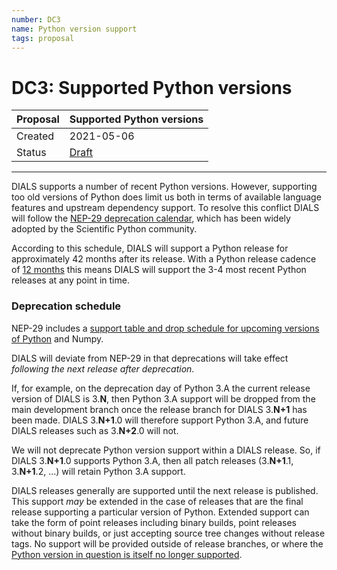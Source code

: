 ```yaml
---
number: DC3
name: Python version support
tags: proposal
---
```


# DC3: Supported Python versions

| Proposal | Supported Python versions                         |
| -------- | ------------------------------------------------- |
| Created  | 2021-05-06                                        |
| Status   | [Draft](https://dials.github.io/kb/core/20210506) |

---

DIALS supports a number of recent Python versions. However, supporting too old
versions of Python does limit us both in terms of available language features
and upstream dependency support. To resolve this conflict DIALS will follow the
[NEP-29 deprecation calendar][nep-29], which has been widely adopted by the
Scientific Python community.

According to this schedule, DIALS will support a Python release for
approximately 42 months after its release. With a Python release cadence of
[12 months][pep-602] this means DIALS will support the 3-4 most recent Python
releases at any point in time.

### Deprecation schedule

NEP-29 includes a [support table and drop schedule for upcoming versions of
Python][nep-29-support] and Numpy.

DIALS will deviate from NEP-29 in that deprecations will take effect _following
the next release after deprecation_.

If, for example, on the deprecation day of Python 3.A the current release
version of DIALS is 3.**N**, then Python 3.A support will be dropped from the
main development branch once the release branch for DIALS 3.**N+1** has been
made. DIALS 3.**N+1**.0 will therefore support Python 3.A, and future DIALS
releases such as 3.**N+2**.0 will not.

We will not deprecate Python version support within a DIALS release. So, if
DIALS 3.**N+1**.0 supports Python 3.A, then all patch releases (3.**N+1**.1,
3.**N+1**.2, ...) will retain Python 3.A support.

DIALS releases generally are supported until the next release is published.
This support _may_ be extended in the case of releases that are the final
release supporting a particular version of Python. Extended support can take
the form of point releases including binary builds, point releases without
binary builds, or just accepting source tree changes without release tags. No
support will be provided outside of release branches, or where the [Python
version in question is itself no longer supported][python-endoflife].

[nep-29]: https://numpy.org/neps/nep-0029-deprecation_policy.html
[nep-29-support]: https://numpy.org/neps/nep-0029-deprecation_policy.html#support-table
[pep-602]: https://www.python.org/dev/peps/pep-0602/
[python-endoflife]: https://endoflife.date/python
